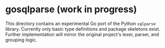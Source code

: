 # gosqlparse (work in progress)

This directory contains an experimental Go port of the Python `sqlparse` library.
Currently only basic type definitions and package skeletons exist. Further
implementation will mirror the original project's lexer, parser, and grouping
logic.
